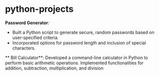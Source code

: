 # python-projects

**Password Generator**:
- Built a Python script to generate secure, random passwords based on user-specified criteria.
- Incorporated options for password length and inclusion of special characters.

** Bill Calculator**:
  Developed a command-line calculator in Python to perform basic arithmetic operations.
  Implemented functionalities for addition, subtraction, multiplication, and division
  

